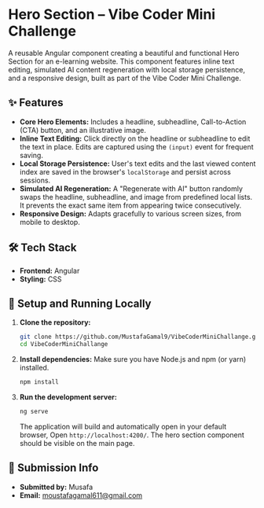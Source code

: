 # Hero Section – Vibe Coder Mini Challenge

A reusable Angular component creating a beautiful and functional Hero Section for an e-learning website. This component features inline text editing, simulated AI content regeneration with local storage persistence, and a responsive design, built as part of the Vibe Coder Mini Challenge.

## ✨ Features

*   **Core Hero Elements:** Includes a headline, subheadline, Call-to-Action (CTA) button, and an illustrative image.
*   **Inline Text Editing:** Click directly on the headline or subheadline to edit the text in place. Edits are captured using the `(input)` event for frequent saving.
*   **Local Storage Persistence:** User's text edits and the last viewed content index are saved in the browser's `localStorage` and persist across sessions.
*   **Simulated AI Regeneration:** A "Regenerate with AI" button randomly swaps the headline, subheadline, and image from predefined local lists. It prevents the exact same item from appearing twice consecutively.
*   **Responsive Design:** Adapts gracefully to various screen sizes, from mobile to desktop.

## 🛠️ Tech Stack

*   **Frontend:** Angular 
*   **Styling:** CSS 

## 🚀 Setup and Running Locally

1.  **Clone the repository:**
    ```bash
    git clone https://github.com/MustafaGamal9/VibeCoderMiniChallange.git
    cd VibeCoderMiniChallange
    ```

2.  **Install dependencies:**
    Make sure you have Node.js and npm (or yarn) installed.
    
    ```bash
    npm install
    ```

4.  **Run the development server:**
    ```bash
    ng serve
    ```
    The application will build and automatically open in your default browser, Open `http://localhost:4200/`. The hero section component should be visible on the main page.


## 📝 Submission Info
*   **Submitted by:** Musafa 
*   **Email:** moustafagamal611@gmail.com
